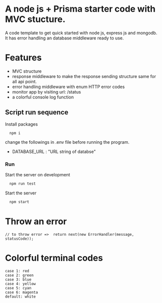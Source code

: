 
# A node js + Prisma starter code with MVC stucture. 

A code template to get quick started with node js, express js and mongodb. It has error handling an database middleware ready to use. 

# Features 

- MVC structure
- response middleware to make the response sending structure same for all api point.
- error handling middleware with enum HTTP error codes
- monitor app by visiting url: /status
- a colorful console log function


## Script run sequence

Install packages

```
  npm i
```
change the followings in .env file before running the program.
- DATABASE_URL : "URL string of databse"

### Run 

Start the server on development

```bash
  npm run test
```
Start the server

```bash
  npm start
```

# Throw an error
```
// to throw error =>  return next(new ErrorHandler(message, statusCode));
```

# Colorful terminal codes

```
case 1: red
case 2: green
case 3: blue
case 4: yellow 
case 5: cyan 
case 6: magenta
default: white
```

